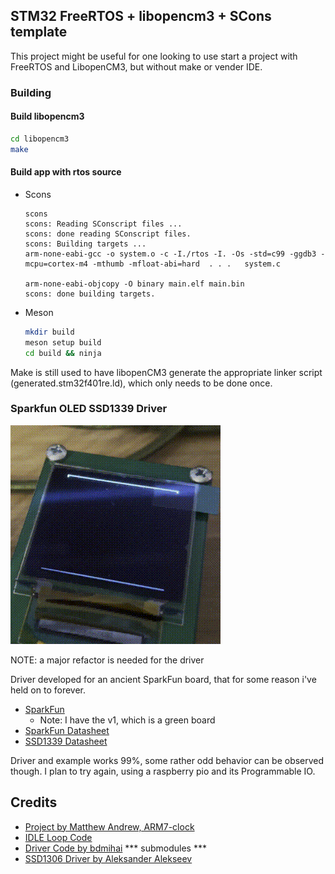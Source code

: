 ## STM32 FreeRTOS + libopencm3 + SCons template

This project might be useful for one looking to use start a project with FreeRTOS and LibopenCM3, but without make or vender IDE.

### Building 

#### Build libopencm3
```bash
cd libopencm3
make
```

#### Build app with rtos source

 - Scons
    ```console
    scons
    scons: Reading SConscript files ...
    scons: done reading SConscript files.
    scons: Building targets ...
    arm-none-eabi-gcc -o system.o -c -I./rtos -I. -Os -std=c99 -ggdb3 -mcpu=cortex-m4 -mthumb -mfloat-abi=hard  . . .   system.c
    
    arm-none-eabi-objcopy -O binary main.elf main.bin
    scons: done building targets.
    ```

  - Meson
    ```bash
    mkdir build
    meson setup build
    cd build && ninja
    ```

Make is still used to have libopenCM3 generate the appropriate linker script (generated.stm32f401re.ld), which only needs to be done once.


### Sparkfun OLED SSD1339 Driver 


![](./example.gif)

NOTE: a major refactor is needed for the driver


Driver developed for an ancient SparkFun board, that for some reason i've held on to forever.

  - [SparkFun](https://www.sparkfun.com/products/retired/9676)
    - Note: I have the v1, which is a green board
  - [SparkFun Datasheet](http://www.sparkfun.com/datasheets/LCD/oled_carrier_datasheet.pdf)
  - [SSD1339 Datasheet](https://www.sparkfun.com/datasheets/LCD/SSD1339_1.pdf)


Driver and example works 99%, some rather odd behavior can be observed though. I plan to try again, using a raspberry pio and its Programmable IO. 

## Credits
 - [Project by Matthew Andrew, ARM7-clock](https://code.google.com/archive/p/arm7-oled-clock/downloads)
 - [IDLE Loop Code](https://idleloop.com/robotics/OLEDsample/)
 - [Driver Code by bdmihai](https://github.com/bdmihai/stm32f411ce-oled)   *** submodules ***
  - [SSD1306 Driver by Aleksander Alekseev](https://github.com/afiskon/stm32-ssd1306)

